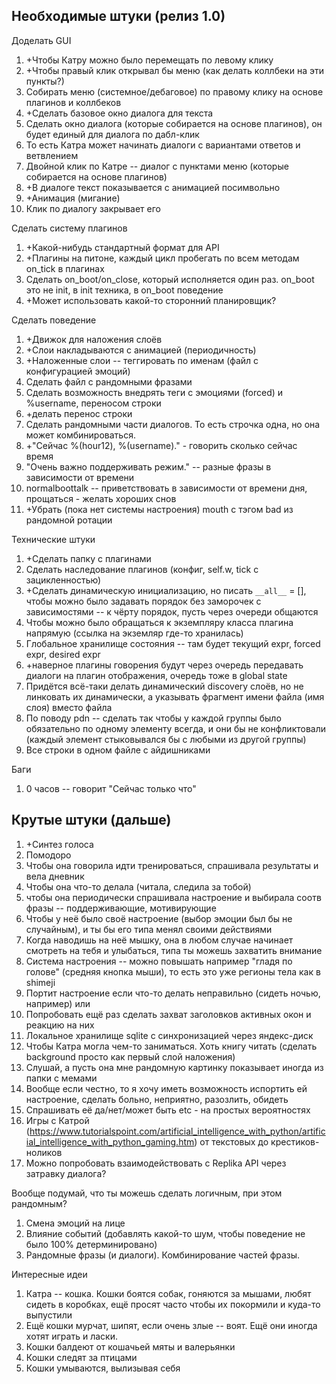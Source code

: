 ## Необходимые штуки (релиз 1.0)
Доделать GUI
1. +Чтобы Катру можно было перемещать по левому клику
2. +Чтобы правый клик открывал бы меню (как делать коллбеки на эти пункты?)
3. Собирать меню (системное/дебаговое) по правому клику на основе плагинов и коллбеков
4. +Сделать базовое окно диалога для текста
5. Сделать окно диалога (которые собирается на основе плагинов), он будет единый для диалога по дабл-клик
6. То есть Катра может начинать диалоги с вариантами ответов и ветвлением
7. Двойной клик по Катре -- диалог с пунктами меню (которые собирается на основе плагинов)
8. +В диалоге текст показывается с анимацией посимвольно
9. +Анимация (мигание)
10. Клик по диалогу закрывает его

Сделать систему плагинов
1. +Какой-нибудь стандартный формат для API
2. +Плагины на питоне, каждый цикл пробегать по всем методам on_tick в плагинах
3. Сделать on_boot/on_close, который исполняется один раз. on_boot это не init, в init техника, в on_boot поведение
4. +Может использовать какой-то сторонний планировщик?

Сделать поведение
1. +Движок для наложения слоёв
2. +Слои накладываются с анимацией (периодичность)
3. +Наложенные слои -- теггировать по именам (файл с конфигурацией эмоций)
4. Сделать файл с рандомными фразами 
5. Сделать возможность внедрять теги с эмоциями (forced) и %username, переносом строки
6. +делать перенос строки
7. Сделать рандомными части диалогов. То есть строчка одна, но она может комбинироваться.
8. +"Сейчас %(hour12), %(username)." - говорить сколько сейчас время
9. "Очень важно поддерживать режим." -- разные фразы в зависимости от времени
10. normalboottalk -- приветствовать в зависимости от времени дня, прощаться - желать хороших снов
11. +Убрать (пока нет системы настроения) mouth с тэгом bad из рандомной ротации

Технические штуки
1. +Сделать папку с плагинами
2. Сделать наследование плагинов (конфиг, self.w, tick с зацикленностью)
3. +Сделать динамическую инициализацию, но писать `__all__` = [], чтобы можно было задавать порядок без заморочек с зависимостями -- к чёрту порядок, пусть через очереди общаются
4. Чтобы можно было обращаться к экземпляру класса плагина напрямую (ссылка на экземляр где-то хранилась)
5. Глобальное хранилище состояния -- там будет текущий expr, forced expr, desired expr
6. +наверное плагины говорения будут через очередь передавать диалоги на плагин отображения, очередь тоже в global state
7. Придётся всё-таки делать динамический discovery слоёв, но не линковать их динамически, а указывать фрагмент имени файла (имя слоя) вместо файла
8. По поводу pdn -- сделать так чтобы у каждой группы было обязательно по одному элементу всегда, и они бы не конфликтовали (каждый элемент стыковывался бы с любыми из другой группы)
9. Все строки в одном файле с айдишниками

Баги
1. 0 часов -- говорит "Сейчас только что"

## Крутые штуки (дальше)
1. +Синтез голоса
2. Помодоро
3. Чтобы она говорила идти тренироваться, спрашивала результаты и вела дневник
4. Чтобы она что-то делала (читала, следила за тобой)
5. чтобы она периодически спрашивала настроение и выбирала соотв фразы -- поддерживающие, мотивирующие
6. Чтобы у неё было своё настроение (выбор эмоции был бы не случайным), и ты бы его типа менял своими действиями
7. Когда наводишь на неё мышку, она в любом случае начинает смотреть на тебя и улыбаться, типа ты можешь захватить внимание
8. Система настроения -- можно повышать например "гладя по голове" (средняя кнопка мыши), то есть это уже регионы тела как в shimeji
9. Портит настроение если что-то делать неправильно (сидеть ночью, например) или 
10. Попробовать ещё раз сделать захват заголовков активных окон и реакцию на них
11. Локальное хранилище sqlite с синхронизацией через яндекс-диск
12. Чтобы Катра могла чем-то заниматься. Хоть книгу читать (сделать background просто как первый слой наложения)
13. Слушай, а пусть она мне рандомную картинку показывает иногда из папки с мемами
14. Вообще если честно, то я хочу иметь возможность испортить ей настроение, сделать больно, неприятно, разозлить, обидеть
15. Спрашивать её да/нет/может быть etc - на простых вероятностях
16. Игры с Катрой (https://www.tutorialspoint.com/artificial_intelligence_with_python/artificial_intelligence_with_python_gaming.htm) от текстовых до крестиков-ноликов
17. Можно попробовать взаимодействовать с Replika API через затравку диалога?

Вообще подумай, что ты можешь сделать логичным, при этом рандомным?
1. Смена эмоций на лице
2. Влияние событий (добавлять какой-то шум, чтобы поведение не было 100% детерминировано)
3. Рандомные фразы (и диалоги). Комбинирование частей фразы.

Интересные идеи
1. Катра -- кошка. Кошки боятся собак, гоняются за мышами, любят сидеть в коробках, ещё просят часто чтобы их покормили и куда-то выпустили
2. Ещё кошки мурчат, шипят, если очень злые -- воят. Ещё они иногда хотят играть и ласки.
3. Кошки балдеют от кошачьей мяты и валерьянки
4. Кошки следят за птицами 
5. Кошки умываются, вылизывая себя
